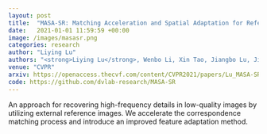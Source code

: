 ```yaml
---
layout: post
title:  "MASA-SR: Matching Acceleration and Spatial Adaptation for Reference-Based Image Super-Resolution"
date:   2021-01-01 11:59:59 +00:00
image: /images/masasr.png
categories: research
author: "Liying Lu"
authors: "<strong>Liying Lu</strong>, Wenbo Li, Xin Tao, Jiangbo Lu, Jiaya Jia"
venue: "CVPR"
arxiv: https://openaccess.thecvf.com/content/CVPR2021/papers/Lu_MASA-SR_Matching_Acceleration_and_Spatial_Adaptation_for_Reference-Based_Image_Super-Resolution_CVPR_2021_paper.pdf
code: https://github.com/dvlab-research/MASA-SR
---
```

An approach for recovering high-frequency details in low-quality images by utilizing external reference images. We accelerate the correspondence matching process and introduce an improved feature adaptation method.